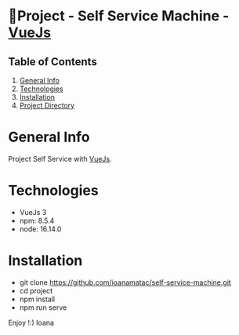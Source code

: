 # 🐉Project - Self Service Machine - [VueJs](https://cli.vuejs.org/guide/creating-a-project.html)

## Table of Contents
1. [General Info](#general-info)
2. [Technologies](#technologies)
3. [Installation](#installation)
4. [Project Directory](#project-directory)


# General Info
Project Self Service with [VueJs](https://cli.vuejs.org/guide/creating-a-project.html).

# Technologies
* VueJs 3
* npm: 8.5.4
* node: 16.14.0

# Installation
* git clone https://github.com/ioanamatac/self-service-machine.git
* cd project
* npm install
* npm run serve



Enjoy !:)
Ioana
